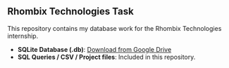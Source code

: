 ## Rhombix Technologies Task

This repository contains my database work for the Rhombix Technologies internship.

- **SQLite Database (.db)**: [Download from Google Drive](https://drive.google.com/file/d/1c0vo0223eRl3zWsjmsMTI2d13McNFthp/view?usp=drive_link)
- **SQL Queries / CSV / Project files**: Included in this repository.
